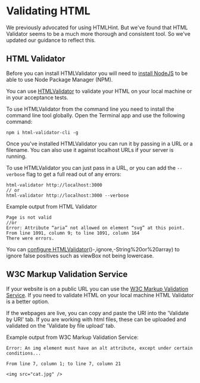 # Validating HTML
We previously advocated for using HTMLHint. But we've found that HTML Validator seems to be a much more thorough and consistent tool. So we've updated our guidance to reflect this.

## HTML Validator
Before you can install HTMLValidator you will need to [install NodeJS](https://nodejs.org/en/) to be able to use Node Package Manager (NPM).

You can use [HTMLValidator](https://www.npmjs.com/package/html-validator) to validate your HTML on your local machine or in your acceptance tests.

To use HTMLValidator from the command line you need to install the command line tool globally. Open the Terminal app and use the following command:

```
npm i html-validator-cli -g
```

Once you've installed HTMLValidator you can run it by passing in a URL or a filename. You can also use it against localhost URLs if your server is running.

To use HTMLValidator you can just pass in a URL, or you can add the `--verbose` flag to get a full read out of any errors:
```
html-validator http://localhost:3000
// or
html-validator http://localhost:3000 --verbose
```

Example output from HTML Validator
```
Page is not valid
//or
Error: Attribute “aria” not allowed on element “svg” at this point.
From line 1091, column 9; to line 1091, column 164
There were errors.
```

You can [configure HTMLValidator](https://www.npmjs.com/package/html-validator#:~:text=console.error(error)%0A%20%20%7D%0A%7D)()-,ignore,-String%20or%20array) to ignore false positives such as viewBox not being lowercase. 

## W3C Markup Validation Service
If your website is on a public URL you can use the [W3C Markup Validation Service](https://validator.w3.org/). If you need to validate HTML on your local machine HTML Validator is a better option.

If the webpages are live, you can copy and paste the URI into the 'Validate by URI' tab. If you are working with html files, these can be uploaded and validated on the 'Validate by file upload' tab.

Example output from W3C Markup Validation Service:
```
Error: An img element must have an alt attribute, except under certain conditions...

From line 7, column 1; to line 7, column 21

<img src="cat.jpg" />
```